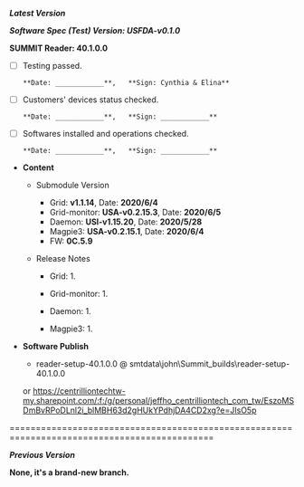 ***Latest Version***

***Software Spec (Test) Version: USFDA-v0.1.0***

**SUMMIT Reader: 40.1.0.0**

* [ ] Testing passed. 

      **Date: ____________**,   **Sign: Cynthia & Elina**

* [ ] Customers' devices status checked. 

      **Date: ____________**,   **Sign: ____________**

* [ ] Softwares installed and operations checked. 

      **Date: ____________**,   **Sign: ____________**

*  **Content**
    *  Submodule Version
        *  Grid: **v1.1.14**,          Date: **2020/6/4**
        *  Grid-monitor: **USA-v0.2.15.3**,  Date: **2020/6/5**
        *  Daemon: **USI-v1.15.20**,        Date: **2020/5/28**
        *  Magpie3: **USA-v0.2.15.1**,       Date: **2020/6/4**
        *  FW: **0C.5.9**

    *  Release Notes
        *  Grid:
            1. 

        * Grid-monitor:
            1. 

        *  Daemon:
            1. 

        *  Magpie3:
            1. 
        
* **Software Publish** 
    * reader-setup-40.1.0.0 @ smtdata\john\Summit_builds\reader-setup-40.1.0.0

    or https://centrilliontechtw-my.sharepoint.com/:f:/g/personal/jeffho_centrilliontech_com_tw/EszoMSDmBvRPoDLnl2i_blMBH63d2gHUkYPdhjDA4CD2xg?e=JIsO5p
    
=============================================================================================

***Previous Version***

**None, it's a brand-new branch.**
